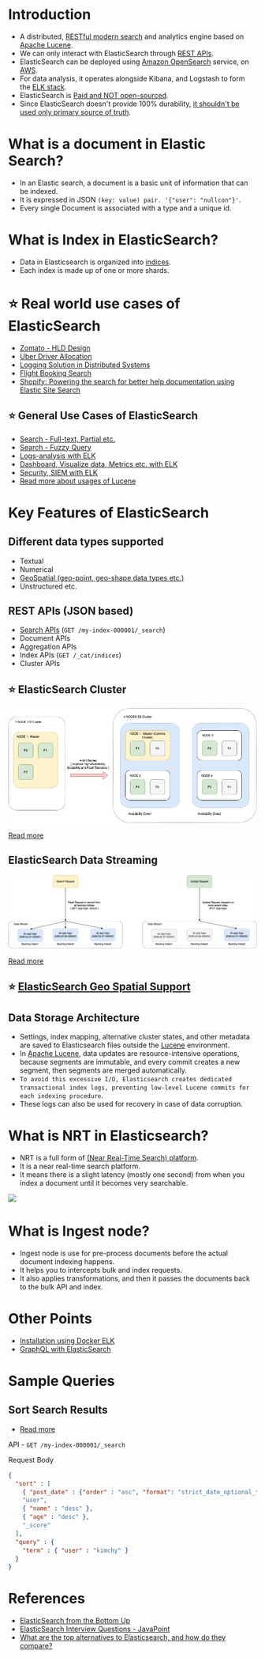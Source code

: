 # Introduction
- A distributed, [RESTful modern search](../../../2_APITechOptions/REST.md) and analytics engine based on [Apache Lucene](../ApacheLucene.md).
- We can only interact with ElasticSearch through [REST APIs](../../../2_APITechOptions/REST.md).
- ElasticSearch can be deployed using [Amazon OpenSearch](../../../../2_AWSComponents/6_DatabaseServices/AmazonOpenSearch.md) service, on [AWS](../../../../2_AWSComponents).
- For data analysis, it operates alongside Kibana, and Logstash to form the [ELK stack](../../../7_MonitoringTools/ELK.md).
- ElasticSearch is [Paid and NOT open-sourced](https://www.elastic.co/pricing/).
- Since ElasticSearch doesn't provide 100% durability, [it shouldn't be used only primary source of truth](https://bonsai.io/blog/why-elasticsearch-should-not-be-your-primary-data-store).

# What is a document in Elastic Search?
- In an Elastic search, a document is a basic unit of information that can be indexed.
- It is expressed in JSON `(key: value) pair. '{"user": "nullcon"}'`.
- Every single Document is associated with a type and a unique id.

# What is Index in ElasticSearch?
- Data in Elasticsearch is organized into [indices](https://www.elastic.co/guide/en/elasticsearch/guide/2.x/_add_an_index.html).
- Each index is made up of one or more shards.

# :star: Real world use cases of ElasticSearch
- [Zomato - HLD Design](../../../../3_HLDDesignProblems/ZomatoDesign)
- [Uber Driver Allocation](../../../../3_HLDDesignProblems/UberDriverAllocationDesign)
- [Logging Solution in Distributed Systems](../../../../3_HLDDesignProblems/LoggingSolution/README.md)
- [Flight Booking Search](../../../../3_HLDDesignProblems/FlightBookingSearch/README.md)
- [Shopify: Powering the search for better help documentation using Elastic Site Search](https://www.elastic.co/customers/shopify)

## :star: General Use Cases of ElasticSearch
- [Search - Full-text, Partial etc.](https://www.elastic.co/guide/en/elasticsearch/reference/current/full-text-queries.html)
- [Search - Fuzzy Query](https://www.elastic.co/guide/en/elasticsearch/reference/current/query-dsl-fuzzy-query.html)
- [Logs-analysis with ELK](../../../7_MonitoringTools/ELK.md)
- [Dashboard, Visualize data, Metrics etc. with ELK](../../../7_MonitoringTools/ELK.md)
- [Security, SIEM with ELK](../../../7_MonitoringTools/ELK.md)
- [Read more about usages of Lucene](../ApacheLucene.md#star-real-world-usages-of-apache-lucene)

# Key Features of ElasticSearch

## Different data types supported
- Textual
- Numerical
- [GeoSpatial (geo-point, geo-shape data types etc.)](#star-elasticsearch-geo-spatial-supportelasticsearchgeospatialsupportmd)
- Unstructured etc.

## REST APIs (JSON based)
- [Search APIs](https://www.elastic.co/guide/en/elasticsearch/reference/current/search.html) (`GET /my-index-000001/_search`)
- Document APIs
- Aggregation APIs
- Index APIs (`GET /_cat/indices`)
- Cluster APIs

## :star: ElasticSearch Cluster

![img.png](assests/ElasticSearch-Cluster.png)

[Read more](ElasticSearchCluster.md)

## ElasticSearch Data Streaming

![img.png](assests/ElasticSearch-DataStream.png)

[Read more](ElasticSearchDataStreams.md)

## :star: [ElasticSearch Geo Spatial Support](ElasticSearchGeoSpatialSupport.md)

## Data Storage Architecture
- Settings, index mapping, alternative cluster states, and other metadata are saved to Elasticsearch files outside the [Lucene](../ApacheLucene.md) environment.
- In [Apache Lucene](../ApacheLucene.md), data updates are resource-intensive operations, because segments are immutable, and every commit creates a new segment, then segments are merged automatically. 
- `To avoid this excessive I/O, Elasticsearch creates dedicated transactional index logs, preventing low-level Lucene commits for each indexing procedure`. 
- These logs can also be used for recovery in case of data corruption.

# What is NRT in Elasticsearch?
- NRT is a full form of [(Near Real-Time Search) platform](https://www.elastic.co/guide/en/elasticsearch/reference/current/near-real-time.html). 
- It is a near real-time search platform. 
- It means there is a slight latency (mostly one second) from when you index a document until it becomes very searchable.

![](https://www.elastic.co/guide/en/elasticsearch/reference/current/images/lucene-written-not-committed.png)

# What is Ingest node?
- Ingest node is use for pre-process documents before the actual document indexing happens. 
- It helps you to intercepts bulk and index requests.
- It also applies transformations, and then it passes the documents back to the bulk API and index.

# Other Points
- [Installation using Docker ELK](https://github.com/deviantony/docker-elk)
- [GraphQL with ElasticSearch](ElasticSearchWithGraphQL.md)

# Sample Queries

## Sort Search Results
- [Read more](https://www.elastic.co/guide/en/elasticsearch/reference/current/sort-search-results.html)

API - `GET /my-index-000001/_search`

Request Body
````json
{
  "sort" : [
    { "post_date" : {"order" : "asc", "format": "strict_date_optional_time_nanos"}},
    "user",
    { "name" : "desc" },
    { "age" : "desc" },
    "_score"
  ],
  "query" : {
    "term" : { "user" : "kimchy" }
  }
}
````

# References
- [ElasticSearch from the Bottom Up](https://www.elastic.co/blog/found-elasticsearch-from-the-bottom-up)
- [ElasticSearch Interview Questions - JavaPoint](https://www.javatpoint.com/elasticsearch-interview-questions)
- [What are the top alternatives to Elasticsearch, and how do they compare?](https://www.quora.com/What-are-the-top-alternatives-to-Elasticsearch-and-how-do-they-compare)